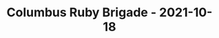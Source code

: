 ---
layout: post
title: Columbus Ruby Brigade - 2021-10-18
datetime: '2021-10-18T18:00:00-04:00'
name: Columbus Ruby Brigade
external_url: https://www.meetup.com/columbusrb/events/281387671/
online_event: true
year_month: 2021-10
---